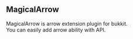 ## MagicalArrow

MagicalArrow is arrow extension plugin for bukkit.<br>
You can easily add arrow ability with API.